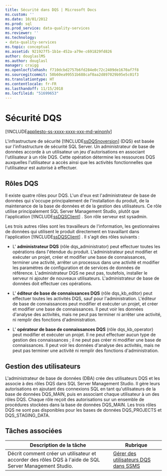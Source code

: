 ```yaml
---
title: Sécurité dans DQS | Microsoft Docs
ms.custom: ''
ms.date: 10/01/2012
ms.prod: sql
ms.prod_service: data-quality-services
ms.reviewer: ''
ms.technology:
- data-quality-services
ms.topic: conceptual
ms.assetid: 921927f5-1b1e-452a-a79e-c691829fd826
author: douglaslMS
ms.author: douglasl
manager: craigg
ms.openlocfilehash: f710dcbd2757b6fd284e0c72c2409de1670af7f8
ms.sourcegitcommit: 50b60ea99551b688caf0aa2d897029b95e5c01f3
ms.translationtype: HT
ms.contentlocale: fr-FR
ms.lasthandoff: 11/15/2018
ms.locfileid: "51699653"
---
```

# <a name="dqs-security"></a>Sécurité DQS

[!INCLUDE[appliesto-ss-xxxx-xxxx-xxx-md-winonly](../includes/appliesto-ss-xxxx-xxxx-xxx-md-winonly.md)]

  L'infrastructure de sécurité [!INCLUDE[ssDQSnoversion](../includes/ssdqsnoversion-md.md)] (DQS) est basée sur l'infrastructure de sécurité SQL Server. Un administrateur de base de données accorde à un utilisateur un jeu d'autorisations en associant l'utilisateur à un rôle DQS. Cette opération détermine les ressources DQS auxquelles l'utilisateur a accès ainsi que les activités fonctionnelles que l'utilisateur est autorisé à effectuer.  
  
## <a name="dqs-roles"></a>Rôles DQS  
 Il existe quatre rôles pour DQS. L'un d'eux est l'administrateur de base de données qui s'occupe principalement de l'installation du produit, de la maintenance de la base de données et de la gestion des utilisateurs. Ce rôle utilise principalement SQL Server Management Studio, plutôt que l'application [!INCLUDE[ssDQSClient](../includes/ssdqsclient-md.md)] . Son rôle serveur est sysadmin.  
  
 Les trois autres rôles sont les travailleurs de l'information, les gestionnaires de données qui utilisent le produit directement en travaillant dans l'application [!INCLUDE[ssDQSClient](../includes/ssdqsclient-md.md)] . Il s'agit des rôles suivants :  
  
-   L' **administrateur DQS** (rôle dqs_administrator) peut effectuer toutes les opérations dans l'étendue du produit. L'administrateur peut modifier et exécuter un projet, créer et modifier une base de connaissances, terminer une activité, arrêter un processus dans une activité et modifier les paramètres de configuration et de services de données de référence. L'administrateur DQS ne peut pas, toutefois, installer le serveur ni ajouter de nouveaux utilisateurs. L'administrateur de base de données doit effectuer ces opérations.  
  
-   L' **éditeur de base de connaissances DQS** (rôle dqs_kb_editor) peut effectuer toutes les activités DQS, sauf pour l'administration. L'éditeur de base de connaissances peut modifier et exécuter un projet, et créer et modifier une base de connaissances. Il peut voir les données d'analyse des activités, mais ne peut pas terminer ni arrêter une activité, ni remplir des fonctions d'administration.  
  
-   L' **opérateur de base de connaissances DQS** (rôle dqs_kb_operator) peut modifier et exécuter un projet. Il ne peut effectuer aucun type de gestion des connaissances ; il ne peut pas créer ni modifier une base de connaissances. Il peut voir les données d'analyse des activités, mais ne peut pas terminer une activité ni remplir des fonctions d'administration.  
  
## <a name="user-management"></a>Gestion des utilisateurs  
 L'administrateur de base de données (DBA) crée des utilisateurs DQS et les associe à des rôles DQS dans SQL Server Management Studio. Il gère leurs autorisations en ajoutant des connexions SQL en tant qu'utilisateurs de la base de données DQS_MAIN, puis en associant chaque utilisateur à un des rôles DQS. Chaque rôle reçoit des autorisations sur un ensemble de procédures stockées dans la base de données DQS_MAIN. Les trois rôles DQS ne sont pas disponibles pour les bases de données DQS_PROJECTS et DQS_STAGING_DATA.  
  
## <a name="related-tasks"></a>Tâches associées  
  
|Description de la tâche|Rubrique|  
|----------------------|-----------|  
|Décrit comment créer un utilisateur et accorder des rôles DQS à l'aide de SQL Server Management Studio.|[Gérer des utilisateurs DQS dans SSMS](https://msdn.microsoft.com/library/955af01d-00da-4c51-9311-f3848749df54)|  
  
  
